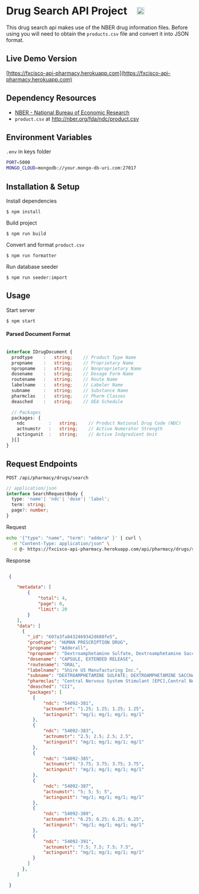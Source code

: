 # Drug Search API Project &nbsp;&nbsp;&nbsp;<a href="https://www.buymeacoffee.com/fxcisco"><img src="https://img.buymeacoffee.com/button-api/?text=Coffee Me&emoji=&slug=fxcisco&button_colour=643911&font_colour=ffffff&font_family=Lato&outline_colour=000000&coffee_colour=FFDD00" height="20"></a>

This drug search api makes use of the NBER drug information files. Before using you will need to obtain the `products.csv` file and convert it into JSON format.

## Live Demo Version
[https://fxcisco-api-pharmacy.herokuapp.com](https://fxcisco-api-pharmacy.herokuapp.com)

## Dependency Resources
* [NBER - National Bureau of Economic Research](https://www.nber.org/research/data/national-drug-code)
* `product.csv` at http://nber.org/fda/ndc/product.csv



## Environment Variables

`.env` in keys folder

```bash
PORT=5000
MONGO_CLOUD=mongodb://your.mongo-db-uri.com:27017
```


## Installation & Setup

Install dependencies

    $ npm install

Build project

    $ npm run build

Convert and format `product.csv` 

    $ npm run formatter

Run database seeder

    $ npm run seeder:import


## Usage

Start server

    $ npm start


#### Parsed Document Format
```typescript

interface IDrugDocument {
  prodtype    :   string;    // Product Type Name
  propname    :   string;    // Proprietary Name
  npropname   :   string;    // Nonproprietary Name
  dosename    :   string;    // Dosage Form Name
  routename   :   string;    // Route Name
  labelname   :   string;    // Labeler Name
  subname     :   string;    // Substance Name
  pharmclas   :   string;    // Pharm Classes
  deasched    :   string;    // DEA Schedule

  // Packages
  packages: {
    ndc         :   string;    // Product National Drug Code (NDC)
    actnumstr   :   string;    // Active Numerator Strength
    actingunit  :   string;    // Active Indgredient Unit
  }[]
}

```


## Request Endpoints

`POST /api/pharmacy/drugs/search`

```typescript
// application/json
interface SearchRequestBody {
  type: 'name'| 'ndc'| 'dose'| 'label';
  term: string;
  page?: number;
}

```

Request
```bash
echo '{"type": "name", "term": "addera" }' | curl \
  -H "Content-Type: application/json" \
  -d @- https://fxcisco-api-pharmacy.herokuapp.com/api/pharmacy/drugs/search

```

Response
```json

 {

    "metadata": [
        {
            "total": 4,
            "page": 0,
            "limit": 20
        }
    ],
    "data": [
      {
        "_id": "607a3fa8432469342d680fe5",
        "prodtype": "HUMAN PRESCRIPTION DRUG",
        "propname": "Adderall",
        "npropname": "Dextroamphetamine Sulfate, Dextroamphetamine Saccharate, Amphetamine Sulfate and Amphetamine Aspartate",
        "dosename": "CAPSULE, EXTENDED RELEASE",
        "routename": "ORAL",
        "labelname": "Shire US Manufacturing Inc.",
        "subname": "DEXTROAMPHETAMINE SULFATE; DEXTROAMPHETAMINE SACCHARATE; AMPHETAMINE ASPARTATE MONOHYDRATE; AMPHETAMINE SULFATE",
        "pharmclas": "Central Nervous System Stimulant [EPC],Central Nervous System Stimulation [PE],Central Nervous System Stimulant [EPC],Central Nervous System Stimulation [PE],Central Nervous System Stimulant [EPC],Central Nervous System Stimulation [PE],Central Nervous System Stimulant [EPC],Central Nervous System Stimulation [PE]",
        "deasched": "CII",
        "packages": [
          {
              "ndc": "54092-381",
              "actnumstr": "1.25; 1.25; 1.25; 1.25",
              "actingunit": "mg/1; mg/1; mg/1; mg/1"
          },
          {
              "ndc": "54092-383",
              "actnumstr": "2.5; 2.5; 2.5; 2.5",
              "actingunit": "mg/1; mg/1; mg/1; mg/1"
          },
          {
              "ndc": "54092-385",
              "actnumstr": "3.75; 3.75; 3.75; 3.75",
              "actingunit": "mg/1; mg/1; mg/1; mg/1"
          },
          {
              "ndc": "54092-387",
              "actnumstr": "5; 5; 5; 5",
              "actingunit": "mg/1; mg/1; mg/1; mg/1"
          },
          {
              "ndc": "54092-389",
              "actnumstr": "6.25; 6.25; 6.25; 6.25",
              "actingunit": "mg/1; mg/1; mg/1; mg/1"
          },
          {
              "ndc": "54092-391",
              "actnumstr": "7.5; 7.5; 7.5; 7.5",
              "actingunit": "mg/1; mg/1; mg/1; mg/1"
          }
        ]
      },
    ]

 }

```